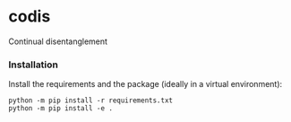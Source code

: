 # codis
Continual disentanglement

### Installation
Install the requirements and the package (ideally in a virtual environment):
```
python -m pip install -r requirements.txt
python -m pip install -e .
```
